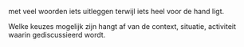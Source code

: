met veel woorden iets uitleggen terwijl iets heel voor de hand ligt.

Welke keuzes mogelijk zijn hangt af van de context, situatie, activiteit waarin gediscussieerd wordt.